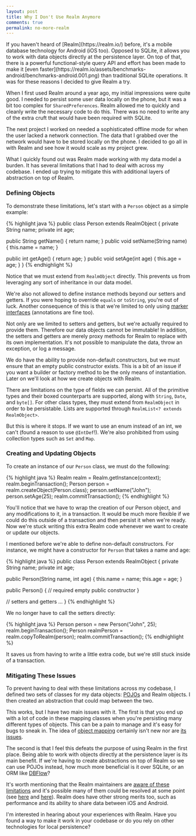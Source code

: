 ```yaml
---
layout: post
title: Why I Don't Use Realm Anymore
comments: true
permalink: no-more-realm
---
```


<!-- excerpt.start -->If you haven't heard of [Realm](https://realm.io/) before, it's a mobile database technology for Android (iOS too). Opposed to SQLite, it allows you to work with data objects directly at the persistence layer. On top of that, there is a powerful functional-style query API and effort has been made to make it [even faster](https://realm.io/assets/benchmarks-android/benchmarks-android.001.png) than traditional SQLite operations. It was for these reasons I decided to give Realm a try.

When I first used Realm around a year ago, my initial impressions were quite good. I needed to persist some user data locally on the phone, but it was a bit too complex for `SharedPreferences`. Realm allowed me to quickly and cleanly write the necessary code to do this. There was no need to write any of the extra cruft that would have been required with SQLite.<!-- excerpt.end -->

The next project I worked on needed a sophisticated offline mode for when the user lacked a network connection. The data that I grabbed over the network would have to be stored locally on the phone. I decided to go all in with Realm and see how it would scale as my project grew.

What I quickly found out was Realm made working with my data model a burden. It has several limitations that I had to deal with across my codebase. I ended up trying to mitigate this with additional layers of abstraction on top of Realm.

### Defining Objects

To demonstrate these limitations, let's start with a `Person` object as a simple example:

{% highlight java %}
public class Person extends RealmObject {
  private String name;
  private int age;
  
  public String getName() { return name; }
  public void setName(String name) { this.name = name; }
  
  public int getAge() { return age; }
  public void setAge(int age) { this.age = age; }
}
{% endhighlight %}

Notice that we must extend from `RealmObject` directly. This prevents us from leveraging any sort of inheritance in our data model.

We're also not allowed to define instance methods beyond our setters and getters. If you were hoping to override `equals` or `toString`, you're out of luck. Another consequence of this is that we're limited to only using [marker interfaces](https://en.wikipedia.org/wiki/Marker_interface_pattern) (annotations are fine too).

Not only are we limited to setters and getters, but we're actually required to provide them. Therefore our data objects cannot be immutable! In addition, the setters and getters are merely proxy methods for Realm to replace with its own implementation. It's not possible to manipulate the data, throw an exception, or log a message.

We do have the ability to provide non-default constructors, but we must ensure that an empty public constructor exists. This is a bit of an issue if you want a builder or factory method to be the only means of instantiation. Later on we'll look at how we create objects with Realm.

There are limitations on the type of fields we can persist. All of the primitive types and their boxed counterparts are supported, along with `String`, `Date`, and `byte[]`. For other class types, they must extend from `RealmObject` in order to be persistable. Lists are supported through `RealmList<? extends RealmObject>`.

But this is where it stops. If we want to use an enum instead of an int, we can't (found a reason to use `@IntDef`!). We're also prohibited from using collection types such as `Set` and `Map`.

### Creating and Updating Objects

To create an instance of our `Person` class, we must do the following:

{% highlight java %}
Realm realm = Realm.getInstance(context);
realm.beginTransaction();
Person person = realm.createObject(Person.class);
person.setName("John");
person.setAge(25);
realm.commitTransaction();
{% endhighlight %}

You'll notice that we have to wrap the creation of our Person object, and any modifications to it, in a transaction. It would be much more flexible if we could do this outside of a transaction and then persist it when we're ready. Now we're stuck writing this extra Realm code whenever we want to create or update our objects.

I mentioned before we're able to define non-default constructors. For instance, we might have a constructor for `Person` that takes a name and age:

{% highlight java %}
public class Person extends RealmObject {
  private String name;
  private int age;
  
  public Person(String name, int age) {
    this.name = name;
    this.age = age;
  }
  
  public Person() {
    // required empty public constructor
  }
  
  // setters and getters
  ...
}
{% endhighlight %}

We no longer have to call the setters directly:

{% highlight java %}
Person person = new Person("John", 25);
realm.beginTransaction();
Person realmPerson = realm.copyToRealm(person);
realm.commitTransaction();
{% endhighlight %}

It saves us from having to write a little extra code, but we're still stuck inside of a transaction.

### Mitigating These Issues

To prevent having to deal with these limitations across my codebase, I defined two sets of classes for my data objects: [POJOs](https://en.wikipedia.org/wiki/Plain_Old_Java_Object) and Realm objects. I then created an abstraction that could map between the two.

This works, but I have two main issues with it. The first is that you end up with a lot of code in these mapping classes when you're persisting many different types of objects. This can be a pain to manage and it's easy for bugs to sneak in. The idea of [object mapping](https://en.wikipedia.org/wiki/Object-relational_mapping) certainly isn't new nor are [its issues](http://martinfowler.com/bliki/OrmHate.html).

The second is that I feel this defeats the purpose of using Realm in the first place. Being able to work with objects directly at the persistence layer is its main benefit. If we're having to create abstractions on top of Realm so we can use POJOs instead, how much more beneficial is it over SQLite, or an ORM like [DBFlow](https://github.com/Raizlabs/DBFlow)?

It's worth mentioning that the Realm maintainers are [aware of these limitations](https://realm.io/docs/java/latest/#current-limitations) and it's possible many of them could be resolved at some point (see [here](https://github.com/realm/realm-java/issues/776) and [here](https://github.com/realm/realm-java/issues/1035)). Realm does have other strong merits too, such as performance and its ability to share data between iOS and Android.

I'm interested in hearing about your experiences with Realm. Have you found a way to make it work in your codebase or do you rely on other technologies for local persistence?
